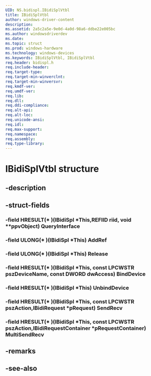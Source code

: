 ```yaml
---
UID: NS.bidispl.IBidiSplVtbl
title: IBidiSplVtbl
author: windows-driver-content
description: 
ms.assetid: 2a5c2a5e-9e0d-4a0d-98a6-ddbe22e005bc
ms.author: windowsdriverdev
ms.date: 
ms.topic: struct
ms.prod: windows-hardware
ms.technology: windows-devices
ms.keywords: IBidiSplVtbl, IBidiSplVtbl
req.header: bidispl.h
req.include-header:
req.target-type:
req.target-min-winverclnt:
req.target-min-winversvr:
req.kmdf-ver:
req.umdf-ver:
req.lib:
req.dll:
req.ddi-compliance:
req.alt-api:
req.alt-loc:
req.unicode-ansi:
req.idl:
req.max-support:
req.namespace:
req.assembly:
req.type-library:
---
```


# IBidiSplVtbl structure

## -description



## -struct-fields

### -field HRESULT(* )(IBidiSpl *This,REFIID riid, void **ppvObject) QueryInterface			
 	
### -field ULONG(* )(IBidiSpl *This) AddRef			
 	
### -field ULONG(* )(IBidiSpl *This) Release			
 	
### -field HRESULT(* )(IBidiSpl *This, const LPCWSTR pszDeviceName, const DWORD dwAccess) BindDevice			
 	
### -field HRESULT(* )(IBidiSpl *This) UnbindDevice			
 	
### -field HRESULT(* )(IBidiSpl *This, const LPCWSTR pszAction,IBidiRequest *pRequest) SendRecv			
 	
### -field HRESULT(* )(IBidiSpl *This, const LPCWSTR pszAction,IBidiRequestContainer *pRequestContainer) MultiSendRecv			
 	
## -remarks

## -see-also